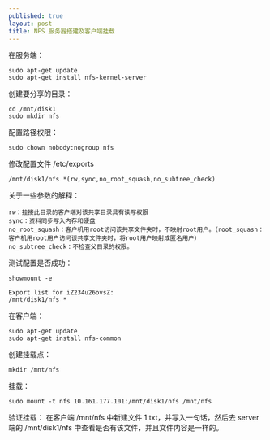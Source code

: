 ```yaml
---
published: true
layout: post
title: NFS 服务器搭建及客户端挂载
---
```

在服务端：

```
sudo apt-get update
sudo apt-get install nfs-kernel-server
```

创建要分享的目录：

```
cd /mnt/disk1
sudo mkdir nfs
```

配置路径权限：

```
sudo chown nobody:nogroup nfs
```

修改配置文件 /etc/exports

```
/mnt/disk1/nfs *(rw,sync,no_root_squash,no_subtree_check)
```

关于一些参数的解释：

```
rw：挂接此目录的客户端对该共享目录具有读写权限
sync：资料同步写入内存和硬盘
no_root_squash：客户机用root访问该共享文件夹时，不映射root用户。（root_squash：客户机用root用户访问该共享文件夹时，将root用户映射成匿名用户）
no_subtree_check：不检查父目录的权限。
```

测试配置是否成功：

```
showmount -e

Export list for iZ234u26ovsZ:
/mnt/disk1/nfs *
```

在客户端：

```
sudo apt-get update
sudo apt-get install nfs-common
```

创建挂载点：

```
mkdir /mnt/nfs
```

挂载：

```
sudo mount -t nfs 10.161.177.101:/mnt/disk1/nfs /mnt/nfs
```

验证挂载：
在客户端 /mnt/nfs 中新建文件 1.txt，并写入一句话，然后去 server 端的 /mnt/disk1/nfs 中查看是否有该文件，并且文件内容是一样的。

